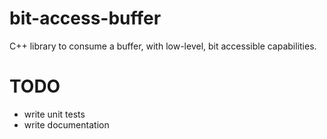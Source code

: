 # bit-access-buffer
C++ library to consume a buffer, with low-level, bit accessible capabilities.

# TODO
* write unit tests
* write documentation